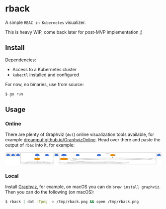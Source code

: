# rback

A simple `RBAC in Kubernetes` visualizer.

This is heavy WIP, come back later for post-MVP implementation ;)



## Install

Dependencies:

- Access to a Kubernetes cluster
- `kubectl` installed and configured

For now, no binaries, use from source:

```sh
$ go run 
```

## Usage

### Online

There are plenty of Graphviz (`dot`) online visualization tools available, for example [dreampuf.github.io/GraphvizOnline](https://dreampuf.github.io/GraphvizOnline/). Head over there and paste the output of `rbac` into it, for example:

![simple.dot.png](./simple.dot.png)

### Local

Install [Graphviz](https://www.graphviz.org/), for example, on macOS you can do `brew install graphviz`. Then you can do the following (on macOS):

```sh
$ rback | dot -Tpng  > /tmp/rback.png && open /tmp/rback.png
```

